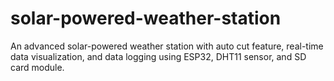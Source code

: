 # solar-powered-weather-station
An advanced solar-powered weather station with auto cut feature, real-time data visualization, and data logging using ESP32, DHT11 sensor, and SD card module.
